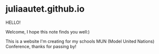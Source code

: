 # juliaautet.github.io

HELLO!

Welcome, I hope this note finds you well:)

This is a website I'm creating for my schools MUN (Model United Nations) Conference, thanks for passing by!
